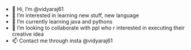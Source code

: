 - 👋 Hi, I’m @vidyaraj61
- 👀 I’m interested in learning new stuff, new language 
- 🌱 I’m currently learning java and pythons
- 💞️ I’m looking to collaborate with ppl who r interested in executing their creative idea
- 📫 Contact me through insta @vidyaraj61

<!---
vidyaraj61/vidyaraj61 is a ✨ special ✨ repository because its `README.md` (this file) appears on your GitHub profile.
You can click the Preview link to take a look at your changes.
--->
